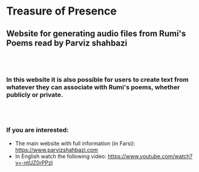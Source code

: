 # Treasure of Presence


## Website for generating audio files from Rumi's Poems read by Parviz shahbazi

<br></br>

### In this website it is also possible for users to create text from whatever they can associate with Rumi's poems, whether publicly or private.

<br></br>

### If you are interested:
* The main website with full information (in Farsi): https://www.parvizshahbazi.com
* In English watch the following video: https://www.youtube.com/watch?v=-ntUZ0rPPzI